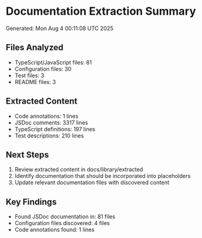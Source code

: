 # Documentation Extraction Summary

Generated: Mon Aug  4 00:11:08 UTC 2025

## Files Analyzed
- TypeScript/JavaScript files: 81
- Configuration files: 30
- Test files: 3
- README files: 3

## Extracted Content
- Code annotations: 1 lines
- JSDoc comments: 3317 lines
- TypeScript definitions: 197 lines
- Test descriptions: 210 lines

## Next Steps
1. Review extracted content in docs/library/extracted
2. Identify documentation that should be incorporated into placeholders
3. Update relevant documentation files with discovered content

## Key Findings
- Found JSDoc documentation in: 81 files
- Configuration files discovered: 4 files
- Code annotations found: 1 lines

